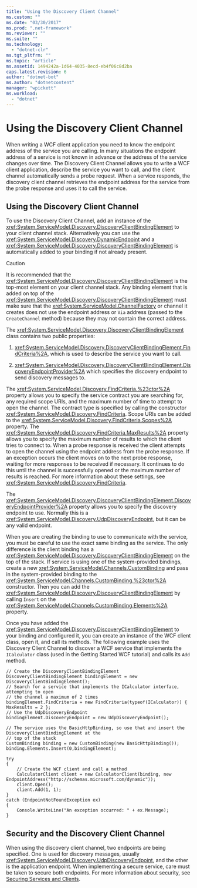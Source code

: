 ```yaml
---
title: "Using the Discovery Client Channel"
ms.custom: ""
ms.date: "03/30/2017"
ms.prod: ".net-framework"
ms.reviewer: ""
ms.suite: ""
ms.technology: 
  - "dotnet-clr"
ms.tgt_pltfrm: ""
ms.topic: "article"
ms.assetid: 1494242a-1d64-4035-8ecd-eb4f06c8d2ba
caps.latest.revision: 6
author: "dotnet-bot"
ms.author: "dotnetcontent"
manager: "wpickett"
ms.workload: 
  - "dotnet"
---
```

# Using the Discovery Client Channel
When writing a WCF client application you need to know the endpoint address of the service you are calling. In many situations the endpoint address of a service is not known in advance or the address of the service changes over time. The Discovery Client Channel allows you to write a WCF client application, describe the service you want to call, and the client channel automatically sends a probe request. When a service responds, the discovery client channel retrieves the endpoint address for the service from the probe response and uses it to call the service.  
  
## Using the Discovery Client Channel  
 To use the Discovery Client Channel, add an instance of the <xref:System.ServiceModel.Discovery.DiscoveryClientBindingElement> to your client channel stack. Alternatively you can use the <xref:System.ServiceModel.Discovery.DynamicEndpoint> and a <xref:System.ServiceModel.Discovery.DiscoveryClientBindingElement> is automatically added to your binding if not already present.  
  
> [!CAUTION]
>  It is recommended that the <xref:System.ServiceModel.Discovery.DiscoveryClientBindingElement> is the top-most element on your client channel stack. Any binding element that is added on top of the <xref:System.ServiceModel.Discovery.DiscoveryClientBindingElement> must make sure that the <xref:System.ServiceModel.ChannelFactory> or channel it creates does not use the endpoint address or `Via` address (passed to the `CreateChannel` method) because they may not contain the correct address.  
  
 The <xref:System.ServiceModel.Discovery.DiscoveryClientBindingElement> class contains two public properties:  
  
1.  <xref:System.ServiceModel.Discovery.DiscoveryClientBindingElement.FindCriteria%2A>, which is used to describe the service you want to call.  
  
2.  <xref:System.ServiceModel.Discovery.DiscoveryClientBindingElement.DiscoveryEndpointProvider%2A> which specifies the discovery endpoint to send discovery messages to.  
  
 The <xref:System.ServiceModel.Discovery.FindCriteria.%23ctor%2A> property allows you to specify the service contract you are searching for, any required scope URIs, and the maximum number of time to attempt to open the channel. The contract type is specified by calling the constructor  <xref:System.ServiceModel.Discovery.FindCriteria>. Scope URIs can be added to the <xref:System.ServiceModel.Discovery.FindCriteria.Scopes%2A> property. The <xref:System.ServiceModel.Discovery.FindCriteria.MaxResults%2A> property allows you to specify the maximum number of results to which the client tries to connect to. When a probe response is received the client attempts to open the channel using the endpoint address from the probe response. If an exception occurs the client moves on to the next probe response, waiting for more responses to be received if necessary. It continues to do this until the channel is successfully opened or the maximum number of results is reached. For more information about these settings, see <xref:System.ServiceModel.Discovery.FindCriteria>.  
  
 The <xref:System.ServiceModel.Discovery.DiscoveryClientBindingElement.DiscoveryEndpointProvider%2A> property allows you to specify the discovery endpoint to use. Normally this is a <xref:System.ServiceModel.Discovery.UdpDiscoveryEndpoint>, but it can be any valid endpoint.  
  
 When you are creating the binding to use to communicate with the service, you must be careful to use the exact same binding as the service. The only difference is the client binding has a <xref:System.ServiceModel.Discovery.DiscoveryClientBindingElement> on the top of the stack. If service is using one of the system-provided bindings, create a new <xref:System.ServiceModel.Channels.CustomBinding> and pass in the system-provided binding to the <xref:System.ServiceModel.Channels.CustomBinding.%23ctor%2A> constructor. Then you can add the <xref:System.ServiceModel.Discovery.DiscoveryClientBindingElement> by calling `Insert` on the <xref:System.ServiceModel.Channels.CustomBinding.Elements%2A> property.  
  
 Once you have added the <xref:System.ServiceModel.Discovery.DiscoveryClientBindingElement> to your binding and configured it, you can create an instance of the WCF client class, open it, and call its methods. The following example uses the Discovery Client Channel to discover a WCF service that implements the `ICalculator` class (used in the Getting Started WCF tutorial) and calls its `Add` method.  
  
```  
// Create the DiscoveryClientBindingElement  
DiscoveryClientBindingElement bindingElement = new DiscoveryClientBindingElement();  
// Search for a service that implements the ICalculator interface, attempting to open  
// the channel a maximum of 2 times  
bindingElement.FindCriteria = new FindCriteria(typeof(ICalculator)) { MaxResults = 2 };  
// Use the UdpDiscoveryEndpoint  
bindingElement.DiscoveryEndpoint = new UdpDiscoveryEndpoint();  
  
// The service uses the BasicHttpBinding, so use that and insert the DiscoveryClientBindingElement at the   
// top of the stack  
CustomBinding binding = new CustomBinding(new BasicHttpBinding());  
binding.Elements.Insert(0,bindingElement);  
  
try  
{  
    // Create the WCF client and call a method  
    CalculatorClient client = new CalculatorClient(binding, new EndpointAddress("http://schemas.microsoft.com/dynamic"));  
    client.Open();  
    client.Add(1, 1);  
}  
catch (EndpointNotFoundException ex)  
{  
    Console.WriteLine("An exception occurred: " + ex.Message);  
}  
```  
  
## Security and the Discovery Client Channel  
 When using the discovery client channel, two endpoints are being specified. One is used for discovery messages, usually <xref:System.ServiceModel.Discovery.UdpDiscoveryEndpoint>, and the other is the application endpoint. When implementing a secure service, care must be taken to secure both endpoints. For more information about security, see [Securing Services and Clients](../../../../docs/framework/wcf/feature-details/securing-services-and-clients.md).
